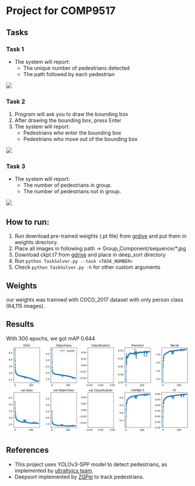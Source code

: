 
# Project for COMP9517

## Tasks
### Task 1
- The system will report:
    - The unique number of pedestrians detected 
    - The path followed by each pedestrian

![](demos/task1.gif)

### Task 2
1. Program will ask you to draw the bounding box
1. After drawing the bounding box, press Enter
1. The system will report:
    - Pedestrians who enter the bounding box
    - Pedestrians who move out of the bounding box

![](demos/task2.gif)

### Task 3
- The system will report:
    - The number of pedestrians in group.
    - The number of pedestrians not in group.
    
 ![](demos/task3.gif)

## How to run:
1. Run download pre-trained weights (.pt file) from [grdive](https://drive.google.com/open?id=1QjZeCVzdMXl9RbR4bnHiqGPVS2zVtxtr) and put them in weights directory.
1. Place all images in following path -> Group_Component/sequence/*.jpg
1. Download ckpt.t7 from [gdrive](https://drive.google.com/open?id=1QjZeCVzdMXl9RbR4bnHiqGPVS2zVtxtr) and place in deep_sort directory
1. Run `python TaskSolver.py --task <TASK_NUMBER>`
1. Check `python TaskSolver.py -h` for other custom arguments

## Weights
our weights was trainned with COCO_2017 dataset with only person class (64,115 images).

## Results
With 300 epochs, we got mAP 0.644
![](demos/results.png)


## References
- This project uses YOLOv3-SPP model to detect pedestrians, as implemented by [ultraltyics team](https://github.com/ultralytics/yolov3).
- Deepsort implemented by [ZQPei](https://github.com/ZQPei/deep_sort_pytorch) to track pedestrians.
